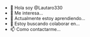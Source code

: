 - 👋 Hola soy @Lautaro330
- 👀 Me interesa...
- 🌱 Actualmente estoy aprendiendo...
- 💞️ Estoy buscando colaborar en...
- 📫 Como contactarme...

<!---
Lautaro330/Lautaro330 es un repositorio ✨ especial ✨ porque su `README.md` (este archivo) aparece en su perfil de GitHub.
Puede hacer clic en el enlace Vista previa para ver los cambios.
--->
